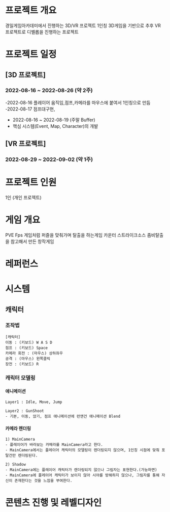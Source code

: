 # 프로젝트 개요
경일게임아카데미에서 진행하는 3D/VR 프로젝트
1인칭 3D게임을 기반으로 추후 VR 프로젝트로 디벨롭을 진행하는 프로젝트

# 프로젝트 일정
## [3D 프로젝트]
### 2022-08-16 ~ 2022-08-26 (약 2주)
-2022-08-16 플레이어 움직임,점프,카메라를 마우스에 붙여서 1인칭으로 만듬
-2022-08-17 점프대구현,
- 2022-08-16 ~ 2022-08-19 (주말 Buffer)
- 핵심 시스템(Event, Map, Character)의 개발


## [VR 프로젝트]
### 2022-08-29 ~ 2022-09-02 (약 1주)

# 프로젝트 인원
1인 (개인 프로젝트)

# 게임 개요
PVE Fps 게임처럼 퍼즐을 맞춰가며 탈출을 하는게임 카운터 스트라이크소스 좀비탈출을 참고해서 만든 창작게임


# 레퍼런스


# 시스템
## 캐릭터
### 조작법
```
[캐릭터]
이동 : (키보드) W A S D
점프 : (키보드) Space
카메라 회전 : (마우스) 상하좌우
공격 : (마우스) 왼쪽클릭
장전 : (키보드) R
```

### 캐릭터 모델링

#### 애니메이션
```
Layer1 : Idle, Move, Jump 

Layer2 : GunShoot
- 기본, 이동, 앉기, 점프 애니메이션에 런앤건 애니메이션 Blend
```
#### 카메라 렌더링
```
1) MainCamera
- 플레이어가 바라보는 카메라를 MainCamera라고 한다.
- MainCamera에서는 플레이어 캐릭터의 모델링이 렌더링되지 않으며, 1인칭 시점에 맞춰 포탈건만 렌더링된다.

2) Shadow
- MainCamera에는 플레이어 캐릭터가 렌더링되지 않으나 그림자는 표현한다.(가능하면)
- MainCamera에 플레이어 캐릭터가 보이지 않아 시야를 방해하지 않으나, 그림자를 통해 자신이 존재한다는 것을 느낌을 부여한다.
```

# 콘텐츠 진행 및 레벨디자인




